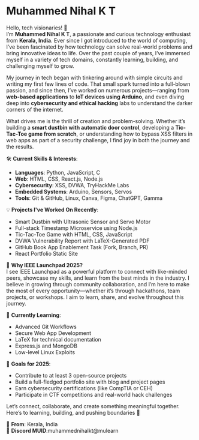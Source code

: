 # Muhammed Nihal K T

Hello, tech visionaries! 👋  
I’m **Muhammed Nihal K T**, a passionate and curious technology enthusiast from **Kerala, India**. Ever since I got introduced to the world of computing, I’ve been fascinated by how technology can solve real-world problems and bring innovative ideas to life. Over the past couple of years, I’ve immersed myself in a variety of tech domains, constantly learning, building, and challenging myself to grow.

My journey in tech began with tinkering around with simple circuits and writing my first few lines of code. That small spark turned into a full-blown passion, and since then, I’ve worked on numerous projects—ranging from **web-based applications** to **IoT devices using Arduino**, and even diving deep into **cybersecurity and ethical hacking** labs to understand the darker corners of the internet.

What drives me is the thrill of creation and problem-solving. Whether it’s building a **smart dustbin with automatic door control**, developing a **Tic-Tac-Toe game from scratch**, or understanding how to bypass XSS filters in web apps as part of a security challenge, I find joy in both the journey and the results.

🛠️ **Current Skills & Interests**:
- **Languages**: Python, JavaScript, C
- **Web**: HTML, CSS, React.js, Node.js
- **Cybersecurity**: XSS, DVWA, TryHackMe Labs
- **Embedded Systems**: Arduino, Sensors, Servos
- **Tools**: Git & GitHub, Linux, Canva, Figma, ChatGPT, Gamma

💡 **Projects I've Worked On Recently**:
- Smart Dustbin with Ultrasonic Sensor and Servo Motor
- Full-stack Timestamp Microservice using Node.js
- Tic-Tac-Toe Game with HTML, CSS, JavaScript
- DVWA Vulnerability Report with LaTeX-Generated PDF
- GitHub Book App Enablement Task (Fork, Branch, PR)
- React Portfolio Static Site

🚀 **Why IEEE Launchpad 2025?**  
I see IEEE Launchpad as a powerful platform to connect with like-minded peers, showcase my skills, and learn from the best minds in the industry. I believe in growing through community collaboration, and I’m here to make the most of every opportunity—whether it’s through hackathons, team projects, or workshops. I aim to learn, share, and evolve throughout this journey.

🌱 **Currently Learning**: 
- Advanced Git Workflows  
- Secure Web App Development  
- LaTeX for technical documentation  
- Express.js and MongoDB  
- Low-level Linux Exploits  

🎯 **Goals for 2025**:
- Contribute to at least 3 open-source projects
- Build a full-fledged portfolio site with blog and project pages
- Earn cybersecurity certifications (like CompTIA or CEH)
- Participate in CTF competitions and real-world hack challenges

Let’s connect, collaborate, and create something meaningful together. Here’s to learning, building, and pushing boundaries 🚀

📍 **From**: Kerala, India  
📛 **Discord MUID**:muhammednihalkt@mulearn

